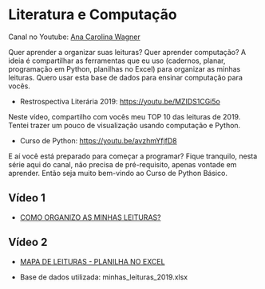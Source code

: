 # Literatura e Computação

Canal no Youtube: [Ana Carolina Wagner](https://www.youtube.com/channel/UCD-w2OH-hCH2aVqFCnKJOHQ)

Quer aprender a organizar suas leituras? Quer aprender computação? A ideia é compartilhar as ferramentas que eu uso (cadernos, planar, programação em Python, planilhas no Excel) para organizar as 
minhas leituras. Quero usar esta base de dados para ensinar computação para vocês. 

* Restrospectiva Literária 2019: https://youtu.be/MZIDS1CGi5o

Neste vídeo, compartilho com vocês meu TOP 10 das leituras de 2019.  Tentei trazer um pouco de visualização usando computação e Python. 

* Curso de Python: https://youtu.be/avzhmYfjfD8

E aí você está preparado para começar a programar? Fique tranquilo, nesta série aqui do canal, não precisa de pré-requisito, apenas vontade em aprender.  Então seja muito bem-vindo ao Curso de Python Básico. 

## Vídeo 1
* [COMO ORGANIZO AS MINHAS LEITURAS?](https://youtu.be/kwonaKASck4)

## Vídeo 2
* [MAPA DE LEITURAS - PLANILHA NO EXCEL](https://youtu.be/3s9hxIPgNYw)

* Base de dados utilizada: minhas_leituras_2019.xlsx
